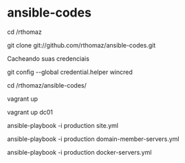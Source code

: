 # ansible-codes


cd /rthomaz

git clone git://github.com/rthomaz/ansible-codes.git

Cacheando suas credenciais

git config --global credential.helper wincred

cd /rthomaz/ansible-codes/

vagrant up

vagrant up dc01

ansible-playbook -i production site.yml 

ansible-playbook -i production domain-member-servers.yml 

ansible-playbook -i production docker-servers.yml 






